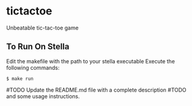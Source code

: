 tictactoe
=============================

Unbeatable tic-tac-toe game

To Run On Stella
------------

Edit the makefile with the path to your stella executable
Execute the following commands:

    $ make run

#TODO Update the README.md file with a complete description
#TODO and some usage instructions.
